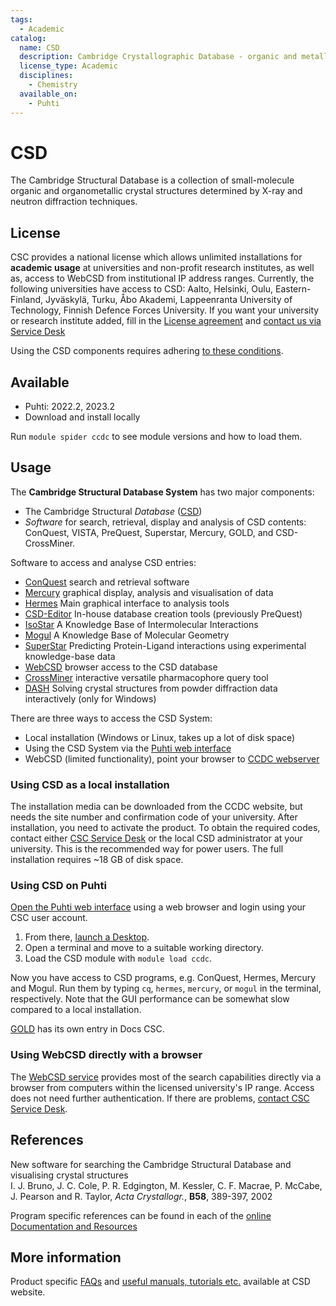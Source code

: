 ```yaml
---
tags:
  - Academic
catalog:
  name: CSD
  description: Cambridge Crystallographic Database - organic and metallo-organic crystal structures and tools
  license_type: Academic
  disciplines:
    - Chemistry
  available_on:
    - Puhti
---
```


# CSD

The Cambridge Structural Database is a collection of small-molecule
organic and organometallic crystal structures determined by X-ray and
neutron diffraction techniques.

## License

CSC provides a national license
which allows unlimited installations for **academic usage** at universities
and non-profit research institutes, as well as,
access to WebCSD from institutional IP address ranges. Currently, the
following universities have access to CSD: Aalto, Helsinki, Oulu,
Eastern-Finland, Jyväskylä, Turku, Åbo Akademi, Lappeenranta University
of Technology, Finnish Defence Forces University. If you want your
university or research institute added, fill in the 
[License agreement](../img/CSDLicenseAgreementTemplateNAC.pdf) 
and [contact us via Service Desk](../support/contact.md)

Using the CSD components requires adhering
[to these conditions](../img/CSDLicenseAgreementTemplateNAC.pdf).

## Available

- Puhti: 2022.2, 2023.2
- Download and install locally

Run `module spider ccdc` to see module versions and how to load them.

## Usage

The **Cambridge Structural Database System** has two major components:

- The Cambridge Structural *Database* ([CSD])
- *Software* for search, retrieval, display and analysis of CSD
  contents: ConQuest, VISTA, PreQuest, Superstar, Mercury, GOLD, and
  CSD-CrossMiner.

Software to access and analyse CSD entries:

- [ConQuest] search and retrieval software
- [Mercury] graphical display, analysis and visualisation of data
- [Hermes] Main graphical interface to analysis tools
- [CSD-Editor] In-house database creation tools (previously PreQuest)
- [IsoStar] A Knowledge Base of Intermolecular Interactions
- [Mogul] A Knowledge Base of Molecular Geometry
- [SuperStar] Predicting Protein-Ligand interactions using experimental knowledge-base data
- [WebCSD] browser access to the CSD database
- [CrossMiner] interactive versatile pharmacophore query tool
- [DASH] Solving crystal structures from powder diffraction data interactively (only for Windows)

There are three ways to access the CSD System:

- Local installation (Windows or Linux, takes up a lot of disk space)
- Using the CSD System via the [Puhti web interface](../computing/webinterface/index.md)
- WebCSD (limited functionality), point your browser to
  [CCDC webserver](http://webcsd.ccdc.cam.ac.uk/)

### Using CSD as a local installation

The installation media can be downloaded from the CCDC website, but
needs the site number and confirmation code of your university. After
installation, you need to activate the product. To obtain the required
codes, contact either [CSC Service Desk](../support/contact.md)
or the local CSD administrator at your university. This is the
recommended way for power users. The full installation requires ~18 GB of disk space.

### Using CSD on Puhti

[Open the Puhti web interface](https://puhti.csc.fi/) using a web browser and login
using your CSC user account.

1. From there, [launch a Desktop](../computing/webinterface/desktop.md#launching).
2. Open a terminal and move to a suitable working directory.
3. Load the CSD module with `module load ccdc`.

Now you have access to CSD programs, e.g. ConQuest, Hermes, Mercury and Mogul. Run them
by typing `cq`, `hermes`, `mercury`, or `mogul` in the terminal, respectively. Note that
the GUI performance can be somewhat slow compared to a local installation.

[GOLD](gold.md) has its own entry in Docs CSC.

### Using WebCSD directly with a browser

The [WebCSD service](https://www.ccdc.cam.ac.uk/structures) 
provides most of the search capabilities directly via a browser from
computers within the licensed university's IP range. Access does not need
further authentication. If there are problems, [contact CSC
Service Desk](../support/contact.md).

## References

New software for searching the Cambridge Structural Database and
visualising crystal structures  
I. J. Bruno, J. C. Cole, P. R. Edgington, M. Kessler, C. F. Macrae, P.
McCabe, J. Pearson and R. Taylor, *Acta Crystallogr.*, **B58**, 389-397,
2002

Program specific references can be found in each of the
[online Documentation and Resources](https://www.ccdc.cam.ac.uk/support-and-resources/ccdcresources/)

## More information

Product specific [FAQs](https://www.ccdc.cam.ac.uk/support-and-resources/Support/search?c=Product+Reference) and 
[useful manuals, tutorials etc.](https://www.ccdc.cam.ac.uk/support-and-resources) available at CSD website.

  [CSD]: https://www.ccdc.cam.ac.uk/solutions/software/csd/
  [License agreement]: https://research.csc.fi/documents/48467/73370/CCDC+License+Agreement+Template.pdf/bea49ea1-a6ee-4e7e-94d3-9b7ef8e3a361
  [ConQuest]: https://www.ccdc.cam.ac.uk/solutions/software/conquest/
  [Mercury]: https://www.ccdc.cam.ac.uk/solutions/software/mercury/
  [Hermes]: https://www.ccdc.cam.ac.uk/solutions/software/hermes/
  [CSD-Editor]: https://www.ccdc.cam.ac.uk/solutions/software/csd-editor/
  [IsoStar]: https://www.ccdc.cam.ac.uk/solutions/software/isostar/
  [Mogul]: https://www.ccdc.cam.ac.uk/solutions/software/mogul/
  [SuperStar]: https://www.ccdc.cam.ac.uk/solutions/software/superstar/
  [WebCSD]: https://www.ccdc.cam.ac.uk/solutions/software/webcsd/
  [CrossMiner]: https://www.ccdc.cam.ac.uk/solutions/software/csd-crossminer/
  [DASH]: https://www.ccdc.cam.ac.uk/open-source-products/dash-software/
